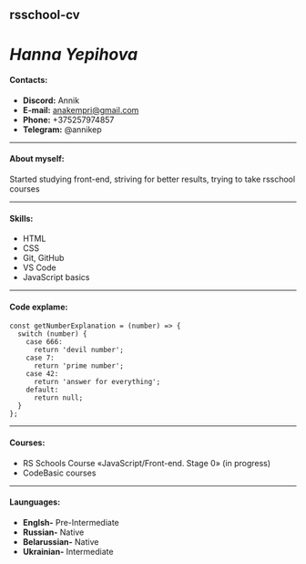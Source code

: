 ## rsschool-cv

# ***Hanna Yepihova***


#### **Contacts:**
* **Discord:** Annik
* **E-mail:** anakempri@gmail.com
* **Phone:** +375257974857
* **Telegram:** @annikep

--------------------------------------

#### **About myself:**
Started studying front-end, striving for better results, trying to take rsschool courses

------------------------------------

#### **Skills:**
* HTML
* CSS
* Git, GitHub
* VS Code
* JavaScript basics

---------------------------------------------

#### **Code explame:**

```
const getNumberExplanation = (number) => {
  switch (number) {
    case 666:
      return 'devil number';
    case 7:
      return 'prime number';
    case 42:
      return 'answer for everything';
    default:
      return null;
  }
};

```

-------------------------------------

#### **Courses:**
* RS Schools Course «JavaScript/Front-end. Stage 0» (in progress)
* CodeBasic courses

----------------------------------------

#### **Launguages:**
* **Englsh-** Pre-Intermediate
* **Russian-** Native
* **Belarussian-** Native
* **Ukrainian-** Intermediate
